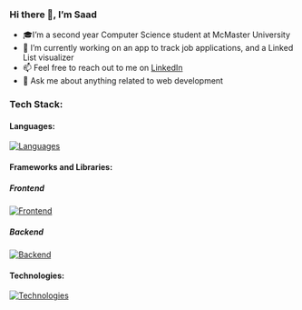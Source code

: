 ### Hi there 👋, I’m Saad
- 🎓I’m a second year Computer Science student at McMaster University
- 🔭 I’m currently working on an app to track job applications, and a Linked List visualizer
- 📫 Feel free to reach out to me on <a href=https://www.linkedin.com/in/saad-tariq-cs/ target=_blank>LinkedIn</a>
- 💬 Ask me about anything related to web development
<!-- - 🌱 I’m currently learning MySQL, Next.js, Prisma and Tailwind. -->

### Tech Stack:

#### Languages:
[![Languages](https://skillicons.dev/icons?i=js,ts,python,c,bash&theme=dark)](https://skillicons.dev)

#### Frameworks and Libraries:
<!-- [![Frameworks and Libraries](https://skillicons.dev/icons?i=react,next,redux,nodejs,express&theme=dark)](https://skillicons.dev) -->
##### Frontend
[![Frontend](https://skillicons.dev/icons?i=next,react,redux,tailwind,bootstrap&theme=dark)](https://skillicons.dev)

##### Backend

[![Backend](https://skillicons.dev/icons?i=nodejs,express&theme=dark)](https://skillicons.dev)

#### Technologies:
<!-- [![Technologies](https://skillicons.dev/icons?i=git,mongodb,postgresql,prisma,vscode,linux&theme=dark)](https://skillicons.dev) -->
[![Technologies](https://skillicons.dev/icons?i=git,vite,mysql,mongodb,vscode,linux&theme=dark)](https://skillicons.dev)


<!-- ### Stats:

![GitHub stats](https://github-readme-stats.vercel.app/api?username=tariqs26&show_icons=true&theme=tokyonight&count_private=true) -->

<!--
- 👯 I’m looking to collaborate on ...
- ⚡ Fun fact: ...
- https://github.com/tandpfun/skill-icons
-->

<!-- [![Top Langs](https://github-readme-stats.vercel.app/api/top-langs/?username=tariqs26&&layout=compact&theme=tokyonight&count_private=true)](https://github.com/anuraghazra/github-readme-stats)
 -->
